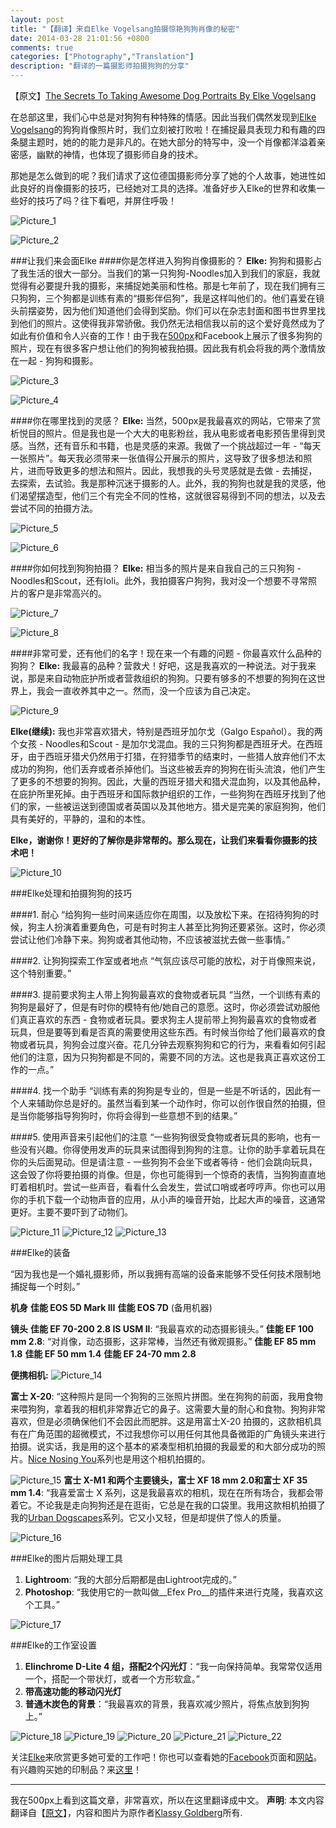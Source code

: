 ```yaml
---
layout: post
title: "【翻译】来自Elke Vogelsang拍摄惊艳狗狗肖像的秘密"
date: 2014-03-28 21:01:56 +0800
comments: true
categories: ["Photography","Translation"]
description: "翻译的一篇摄影师拍摄狗狗的分享"
---
```


【原文】[The Secrets To Taking Awesome Dog Portraits By Elke Vogelsang][original_article]

在总部这里，我们心中总是对狗狗有种特殊的情感。因此当我们偶然发现到[Elke Vogelsang][elke_link]的狗狗肖像照片时，我们立刻被打败啦！在捕捉最具表现力和有趣的四条腿主题时，她的的能力是非凡的。在她大部分的特写中，没一个肖像都洋溢着亲密感，幽默的神情，也体现了摄影师自身的技术。

那她是怎么做到的呢？我们请求了这位德国摄影师分享了她的个人故事，她进性如此良好的肖像摄影的技巧，已经她对工具的选择。准备好步入Elke的世界和收集一些好的技巧了吗？往下看吧，并屏住呼吸！
<!-- more -->

![Picture_1][pic_1]

![Picture_2][pic_2]

###让我们来会面Elke
####你是怎样进入狗狗肖像摄影的？
__Elke:__ 狗狗和摄影占了我生活的很大一部分。当我们的第一只狗狗-Noodles加入到我们的家庭，我就觉得有必要提升我的摄影，来捕捉她美丽和性格。那是七年前了，现在我们拥有三只狗狗，三个狗都是训练有素的“摄影伴侣狗”，我是这样叫他们的。他们喜爱在镜头前摆姿势，因为他们知道他们会得到奖励。你们可以在杂志封面和图书世界里找到他们的照片。这使得我非常骄傲。我仍然无法相信我以前的这个爱好竟然成为了如此有价值和令人兴奋的工作！由于我在[500px][500px_link]和Facebook上展示了很多狗狗的照片，现在有很多客户想让他们的狗狗被我拍摄。因此我有机会将我的两个激情放在一起 - 狗狗和摄影。

![Picture_3][pic_3]

![Picture_4][pic_4]

####你在哪里找到的灵感？
__Elke:__ 当然，500px是我最喜欢的网站，它带来了赏析悦目的照片。但是我也是一个大大的电影粉丝，我从电影或者电影预告里得到灵感。当然，还有音乐和书籍，也是灵感的来源。我做了一个挑战超过一年 - “每天一张照片”。每天我必须带来一张值得公开展示的照片，这导致了很多想法和照片，进而导致更多的想法和照片。因此，我想我的头号灵感就是去做 - 去捕捉，去探索，去试验。我是那种沉迷于摄影的人。此外，我的狗狗也就是我的灵感，他们渴望摆造型，他们三个有完全不同的性格，这就很容易得到不同的想法，以及去尝试不同的拍摄方法。

![Picture_5][pic_5]

![Picture_6][pic_6]

####你如何找到狗狗拍摄？
__Elke:__ 相当多的照片是来自我自己的三只狗狗 - Noodles和Scout，还有Ioli。此外，我拍摄客户狗狗，我对没一个想要不寻常照片的客户是非常高兴的。

![Picture_7][pic_7]

![Picture_8][pic_8]

####非常可爱，还有他们的名字！现在来一个有趣的问题 - 你最喜欢什么品种的狗狗？
__Elke:__ 我最喜的品种？营救犬！好吧，这是我喜欢的一种说法。对于我来说，那是来自动物庇护所或者营救组织的狗狗。只要有够多的不想要的狗狗在这世界上，我会一直收养其中之一。然而，没一个应该为自己决定。

![Picture_9][pic_9]

__Elke(继续):__ 我也非常喜欢猎犬，特别是西班牙加尔戈（Galgo Español）。我的两个女孩 - Noodles和Scout - 是加尔戈混血。我的三只狗狗都是西班牙犬。在西班牙，由于西班牙猎犬仍然用于打猎，在狩猎季节的结束时，一些猎人放弃他们不太成功的狗狗，他们丢弃或者杀掉他们。当这些被丢弃的狗狗在街头流浪，他们产生了更多的不想要的狗狗。因此，大量的西班牙猎犬和猎犬混血狗，以及其他品种，在庇护所里死掉。由于西班牙和国际救护组织的工作，一些狗狗在西班牙找到了他们的家，一些被运送到德国或者英国以及其他地方。猎犬是完美的家庭狗狗，他们具有美好的，平静的，温和的本性。

__Elke，谢谢你！更好的了解你是非常帮的。那么现在，让我们来看看你摄影的技术吧！__

![Picture_10][pic_10]

###Elke处理和拍摄狗狗的技巧

####1. 耐心
“给狗狗一些时间来适应你在周围，以及放松下来。在招待狗狗的时候，狗主人扮演着重要角色，可是有时狗主人甚至比狗狗还要紧张。这时，你必须尝试让他们冷静下来。狗狗或者其他动物，不应该被滋扰去做一些事情。”

####2. 让狗狗探索工作室或者地点
“气氛应该尽可能的放松，对于肖像照来说，这个特别重要。”

####3. 提前要求狗主人带上狗狗最喜欢的食物或者玩具
“当然，一个训练有素的狗狗是最好了，但是有时你的模特有他/她自己的意愿。这时，你必须尝试劝服他们真正喜欢的东西 - 食物或者玩具。要求狗主人提前带上狗狗最喜欢的食物或者玩具，但是要等到看是否真的需要使用这些东西。有时候当你给了他们最喜欢的食物或者玩具，狗狗会过度兴奋。花几分钟去观察狗狗和它的行为，来看看如何引起他们的注意，因为只狗狗都是不同的，需要不同的方法。这也是我真正喜欢这份工作的一点。”

####4. 找一个助手
“训练有素的狗狗是专业的，但是一些是不听话的，因此有一个人来辅助你总是好的。虽然当看到某一个动作时，你可以创作很自然的拍摄，但是当你能够指导狗狗时，你将会得到一些意想不到的结果。”

####5. 使用声音来引起他们的注意
“一些狗狗很受食物或者玩具的影响，也有一些没有兴趣。你得使用发声的玩具来试图得到狗狗的注意。让你的助手拿着玩具在你的头后面晃动。但是请注意 - 一些狗狗不会坐下或者等待 - 他们会跳向玩具，这会毁了你将要拍摄的肖像。但是，你也可能得到一个惊奇的表情，当狗狗直直地盯着相机时。尝试一些声音，看看什么会发生，尝试口哨或者哼哼声。你也可以用你的手机下载一个动物声音的应用，从小声的噪音开始，比起大声的噪音，这通常更好。主要不要吓到了动物们。

![Picture_11][pic_11]
![Picture_12][pic_12]
![Picture_13][pic_13]

###Elke的装备

“因为我也是一个婚礼摄影师，所以我拥有高端的设备来能够不受任何技术限制地捕捉每一个时刻。”

__机身__
__佳能 EOS 5D Mark III__
__佳能 EOS 7D__ (备用机器)

__镜头__
__佳能 EF 70-200 2.8 IS USM II__: “我最喜欢的动态摄影镜头。”
__佳能 EF 100 mm 2.8__: “对肖像，动态摄影，这非常棒，当然还有微观摄影。”
__佳能 EF 85 mm 1.8__
__佳能 EF 50 mm 1.4__
__佳能 EF 24-70 mm 2.8__

__便携相机:__
![Picture_14][pic_14]

__富士 X-20__: “这种照片是同一个狗狗的三张照片拼图。坐在狗狗的前面，我用食物来喂狗狗，拿着我的相机非常靠近它的鼻子。这需要大量的耐心和食物。狗狗非常喜欢，但是必须确保他们不会因此而肥胖。这是用富士X-20 拍摄的，这款相机具有在广角范围的超微模式，不过我想你可以用任何其他具备微距的广角镜头来进行拍摄。说实话，我是用的这个基本的紧凑型相机拍摄的我最爱的和大部分成功的照片。[Nice Nosing You][nny_link]系列也是用这个相机拍摄的。

![Picture_15][pic_15]
__富士 X-M1 和两个主要镜头，富士 XF 18 mm 2.0和富士 XF 35 mm 1.4__: “我喜爱富士 X 系列，这是我最喜欢的相机，现在在所有场合，我都会带着它。不论我是走向狗狗还是在逛街，它总是在我的口袋里。我用这款相机拍摄了我的[Urban Dogscapes][ud_link]系列。它又小又轻，但是却提供了惊人的质量。

![Picture_16][pic_16]

###Elke的图片后期处理工具

1. __Lightroom__: “我的大部分后期都是由Lightroot完成的。”
2. __Photoshop__: “我使用它的一款叫做__Efex Pro__的插件来进行克隆，我喜欢这个工具。”

![Picture_17][pic_17]

###Elke的工作室设置

1. __Elinchrome D-Lite 4 组，搭配2个闪光灯__：“我一向保持简单。我常常仅适用一个，搭配一个带状灯，或者一个方形软盒。”
2. __带高速功能的移动闪光灯__
3. __普通木炭色的背景__：“我最喜欢的背景，我喜欢减少照片，将焦点放到狗狗上。”

![Picture_18][pic_18]
![Picture_19][pic_19]
![Picture_20][pic_20]
![Picture_21][pic_21]
![Picture_22][pic_22]

关注[Elke][elke_link]来欣赏更多她可爱的工作吧！你也可以查看她的[Facebook][elke_fb_link]页面和[网站][elke_website_link]。有兴趣购买她的印制品？来[这里][here_link]！

________________________________________________________________________________
我在500px上看到这篇文章，非常喜欢，所以在这里翻译成中文。
__声明__: 本文内容翻译自【[原文][original_article]】，内容和图片为原作者[Klassy Goldberg][kg_link]所有.

[original_article]: http://500px.com/blog/1091/the-secrets-to-taking-awesome-dog-portraits-by-elke-vogelsang
[elke_link]: http://500px.com/Wieselblitz
[500px_link]: http://500px.com
[nny_link]: http://500px.com/Wieselblitz/sets/nice_nosing_you
[ud_link]: http://500px.com/Wieselblitz/sets/urban_dogscapes
[elke_fb_link]: https://www.facebook.com/pages/Wieselblitz/113760441993521
[elke_website_link]: http://www.wieselblitz.de/
[here_link]: http://www.500pxart.com/Wieselblitz
[kg_link]: http://500px.com/klassy
[pic_1]: http://ppcdn.500px.org/63071009/46ed3e7ef10d543bb213fd2e170796f294241a1e/4.jpg
[pic_2]: http://ppcdn.500px.org/57731630/4dd609bfc320101e1bb500899fb19506789b6144/4.jpg
[pic_3]: http://ppcdn.500px.org/52895806/2e648bc9a288e272639ef0669f722c34c27e75fd/4.jpg
[pic_4]: http://ppcdn.500px.org/31880607/f8f1cecfbd3eceb1be4dd45bffb87227fd6e98f6/4.jpg
[pic_5]: http://ppcdn.500px.org/23848989/4aa0a3a18218b038623b5a51e4f835f973e582b5/4.jpg
[pic_6]: http://ppcdn.500px.org/55287676/4a4d33c230cd9c8a08d6c2895e0e9d1abe04d359/4.jpg
[pic_7]: http://ppcdn.500px.org/50499314/a39e980a9eb1e53eed25aa6c1ac9468edc84aedb/4.jpg
[pic_8]: http://ppcdn.500px.org/51799112/6ef2bbefff14be70a49b400c65b167f7ca0bf59b/4.jpg
[pic_9]: http://ppcdn.500px.org/41170310/fc94975fb85da34f00b39a4a35141ec7bbb93670/4.jpg
[pic_10]: http://ppcdn.500px.org/64895927/1f1f805b6f39928a2bcdbc742fd230a0cce8a7a9/2048.jpg
[pic_11]: http://ppcdn.500px.org/10940717/e34db13ed80e859812449c33fc9617bf6bc51b57/4.jpg
[pic_12]: http://ppcdn.500px.org/62741873/7a64a3ac557b55e5466df477de9f8eb91b0be250/4.jpg
[pic_13]: http://ppcdn.500px.org/23046103/06f0170689650fedee44f3fe960de4f2c9a1e0f9/4.jpg
[pic_14]: http://ppcdn.500px.org/54994392/e90b83f5ee820220c8fe22551ef5812fa8cd3d55/4.jpg
[pic_15]: http://ppcdn.500px.org/57709848/251b656ea5ffa188ae0814ea0c9649cb2cd8c91e/4.jpg
[pic_16]: http://ppcdn.500px.org/54454626/f82430b2019f334a097ec2f6e6566335f1f043e6/4.jpg
[pic_17]: http://ppcdn.500px.org/53364362/e411271df224a38a9216b00481e6080d5a7b64a2/4.jpg
[pic_18]: http://ppcdn.500px.org/44863466/f00480ddb522fd337e0d6c2978e6d450d25443e0/4.jpg
[pic_19]: http://ppcdn.500px.org/13308167/98fbf3faec5563f9a007b140977e90f6f3dd8f0b/4.jpg
[pic_20]: http://ppcdn.500px.org/32796035/a1eea06596dd4d24b1bf22050ee5c3dbfd8c8fe0/4.jpg
[pic_21]: http://ppcdn.500px.org/62181629/0d5a312eabfc15cdae2b43238d2073426d0b0e8a/4.jpg
[pic_22]: http://ppcdn.500px.org/38173398/b2cf9c52924ca5331cb3bb722805b00d06bfdb51/4.jpg
